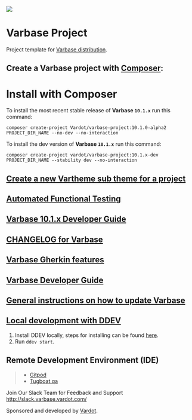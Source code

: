[![](https://www.drupal.org/files/project-images/varbase-medium-logo-color-with-padding.png)](https://www.drupal.org/project/varbase)

# Varbase Project

Project template for [Varbase distribution](http://www.drupal.org/project/varbase).

## Create a Varbase project with [Composer](https://getcomposer.org/download/):

# Install with Composer


To install the most recent stable release of **Varbase `10.1.x`** run this command:
```
composer create-project Vardot/varbase-project:10.1.0-alpha2 PROJECT_DIR_NAME --no-dev --no-interaction
```

To install the dev version of **Varbase `10.1.x`** run this command:
```
composer create-project vardot/varbase-project:10.1.x-dev PROJECT_DIR_NAME --stability dev --no-interaction
```

## [Create a new Vartheme sub theme for a project](https://github.com/Vardot/varbase/tree/10.1.x/scripts/README.md)

## [Automated Functional Testing](https://github.com/Vardot/varbase/blob/10.1.x/tests/README.md)

## [Varbase 10.1.x Developer Guide](https://docs.varbase.vardot.com/v/10.1.x)

## [CHANGELOG for Varbase](https://github.com/Vardot/varbase/blob/10.1.x/CHANGELOG.md)

## [Varbase Gherkin features](https://github.com/Vardot/varbase/blob/10.1.x/tests/features/varbase/README.md)

## [Varbase Developer Guide](https://docs.varbase.vardot.com/v/10.1.x/developers)

## [General instructions on how to update Varbase](https://github.com/Vardot/varbase/blob/10.1.x/UPDATE.md)

## [Local development with DDEV](https://docs.varbase.vardot.com/v/10.1.x/developers/installing-varbase/installing-varbase-with-ddev)

1. Install DDEV locally, steps for installing can be found [here](https://ddev.readthedocs.io/en/stable/).
2. Run `ddev start`.

## Remote Development Environment (IDE)
> - [Gitpod](https://gitpod.io/#https://github.com/vardot/varbase-project)
> - [Tugboat.qa](https://www.tugboatqa.com)

Join Our Slack Team for Feedback and Support
http://slack.varbase.vardot.com/

Sponsored and developed by [Vardot](https://www.drupal.org/vardot).

